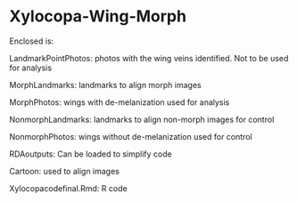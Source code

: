 # Xylocopa-Wing-Morph
Enclosed is:

LandmarkPointPhotos: photos with the wing veins identified. Not to be used for analysis

MorphLandmarks: landmarks to align morph images 

MorphPhotos: wings with de-melanization used for analysis

NonmorphLandmarks: landmarks to align non-morph images for control

NonmorphPhotos: wings without de-melanization used for control

RDAoutputs: Can be loaded to simplify code 

Cartoon: used to align images

Xylocopacodefinal.Rmd: R code
